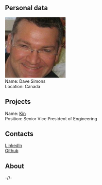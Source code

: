 ## Personal data
![ photo](photo/dave_simons.jpg)  
Name: Dave Simons    
Location: Canada  
## Projects 
Name: [Kin](../projects/kin.md)  
Position: Senior Vice President of Engineering 
## Contacts
[LinkedIn](https://www.linkedin.com/in/dasimons/)  
[Github](https://github.com/simonsdave)
## About
-//-
